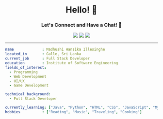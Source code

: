 <h1 align="center">Hello! 👋</h1>
<h3 align="center">Let's Connect and Have a Chat! 💬</h3>

<p align="center">
  <a href="https://github.com/madhushiillesinghe" target="_blank"><img src="https://img.shields.io/badge/-GitHub-333?style=for-the-badge&logo=github&logoColor=white"/></a>
  <a href="https://www.linkedin.com/in/madhushi-illesinghe-143805279/" target="_blank"><img src="https://img.shields.io/badge/-LinkedIn-blue?style=for-the-badge&logo=linkedin&logoColor=white"/></a>
  <a href="mailto:madhushiillesinghe225@gmail.com" target="_blank"><img src="https://img.shields.io/badge/-Gmail-D14836?style=for-the-badge&logo=gmail&logoColor=white"/></a>
</p>

---

```yaml
name             : Madhushi Hansika Illesinghe
located_in       : Galle, Sri Lanka
current_job      : Full Stack Developer
education        : Institute of Software Engineering
fields_of_interest:
  - Programming
  - Web Development
  - UI/UX
  - Game Development

technical_background:
  - Full Stack Developer

currently_learning: ["Java", "Python", "HTML", "CSS", "JavaScript", "MySQL", "Node.js", "Spring Boot"]
hobbies          : ["Reading", "Music", "Traveling", "Cooking"]

